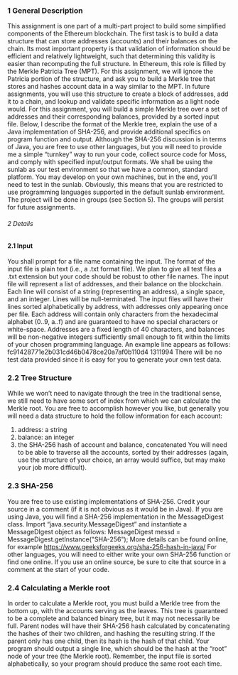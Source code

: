 ### 1 General Description
This assignment is one part of a multi-part project to build some simplified components of the Ethereum
blockchain. The first task is to build a data structure that can store addresses (accounts) and their balances
on the chain. Its most important property is that validation of information should be efficient and relatively
lightweight, such that determining this validity is easier than recomputing the full structure.
In Ethereum, this role is filled by the Merkle Patricia Tree (MPT). For this assignment, we will ignore
the Patricia portion of the structure, and ask you to build a Merkle tree that stores and hashes account
data in a way similar to the MPT. In future assignments, you will use this structure to create a block of
addresses, add it to a chain, and lookup and validate specific information as a light node would.
For this assignment, you will build a simple Merkle tree over a set of addresses and their corresponding
balances, provided by a sorted input file. Below, I describe the format of the Merkle tree, explain the use
of a Java implementation of SHA-256, and provide additional specifics on program function and output.
Although the SHA-256 discussion is in terms of Java, you are free to use other languages, but you will need
to provide me a simple “turnkey” way to run your code, collect source code for Moss, and comply with
specified input/output formats.
We shall be using the sunlab as our test environment so that we have a common, standard platform. You
may develop on your own machines, but in the end, you’ll need to test in the sunlab. Obviously, this means
that you are restricted to use programming languages supported in the default sunlab environment.
The project will be done in groups (see Section 5). The groups will persist for future assignments.
###### 2 Details

#### 2.1 Input
You shall prompt for a file name containing the input. The format of the input file is plain text (i.e., a
.txt format file). We plan to give all test files a .txt extension but your code should be robust to other file
names. The input file will represent a list of addresses, and their balance on the blockchain. Each line will
consist of a string (representing an address), a single space, and an integer. Lines will be null-terminated.
The input files will have their lines sorted alphabetically by address, with addresses only appearing once per
file. Each address will contain only characters from the hexadecimal alphabet (0..9, a..f) and are guaranteed
to have no special characters or white-space. Addresses are a fixed length of 40 characters, and balances
will be non-negative integers sufficiently small enough to fit within the limits of your chosen programming
language.
An example line appears as follows:
fc91428771e2b031cd46b0478ce20a7af0b110d4 1311994
There will be no test data provided since it is easy for you to generate your own test data.

### 2.2 Tree Structure
While we won’t need to navigate through the tree in the traditional sense, we still need to have some sort
of index from which we can calculate the Merkle root. You are free to accomplish however you like, but
generally you will need a data structure to hold the follow information for each account:
1. address: a string
2. balance: an integer
3. the SHA-256 hash of account and balance, concatenated
You will need to be able to traverse all the accounts, sorted by their addresses (again, use the structure
of your choice, an array would suffice, but may make your job more difficult).

### 2.3 SHA-256
You are free to use existing implementations of SHA-256. Credit your source in a comment (if it is not obvious
as it would be in Java). If you are using Java, you will find a SHA-256 implementation in the MessageDigest
class. Import “java.security.MessageDigest” and instantiate a MessageDIgest object as follows:
MessageDigest messd = MessageDigest.getInstance("SHA-256");
More details can be found online, for example https://www.geeksforgeeks.org/sha-256-hash-in-java/
For other languages, you will need to either write your own SHA-256 function or find one online. If you
use an online source, be sure to cite that source in a comment at the start of your code.

### 2.4 Calculating a Merkle root
In order to calculate a Merkle root, you must build a Merkle tree from the bottom up, with the accounts
serving as the leaves. This tree is guaranteed to be a complete and balanced binary tree, but it may not
necessarily be full.
Parent nodes will have their SHA-256 hash calculated by concatenating the hashes of their two children,
and hashing the resulting string. If the parent only has one child, then its hash is the hash of that child.
Your program should output a single line, which should be the hash at the “root” node of your tree (the
Merkle root). Remember, the input file is sorted alphabetically, so your program should produce the same
root each time.